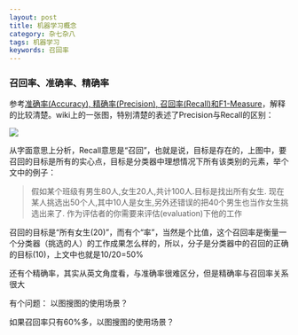 ```yaml
---
layout: post
title: 机器学习概念
category: 杂七杂八
tags: 机器学习
keywords: 召回率 
---
```


### 召回率、准确率、精确率 ###

参考[准确率(Accuracy), 精确率(Precision), 召回率(Recall)和F1-Measure](https://blog.argcv.com/articles/1036.c)，解释的比较清楚。wiki上的一张图，特别清楚的表述了Precision与Recall的区别：

<img src= "https://upload.wikimedia.org/wikipedia/commons/thumb/2/26/Precisionrecall.svg/350px-Precisionrecall.svg.png">

从字面意思上分析，Recall意思是“召回”，也就是说，目标是存在的，上图中，要召回的目标是所有的实心点，目标是分类器中理想情况下所有该类别的元素，举个文中的例子：

> 假如某个班级有男生80人,女生20人,共计100人.目标是找出所有女生. 现在某人挑选出50个人,其中10人是女生,另外还错误的把40个男生也当作女生挑选出来了. 作为评估者的你需要来评估(evaluation)下他的工作

召回的目标是“所有女生(20)”，而有个“率”，当然是个比值，这个召回率是衡量一个分类器（挑选的人）的工作成果怎么样的，所以，分子是分类器中的召回的正确的目标(10)，上文中也就是10/20=50%

还有个精确率，其实从英文角度看，与准确率很难区分，但是精确率与召回率关系很大

有个问题：
以图搜图的使用场景？

如果召回率只有60%多，以图搜图的使用场景？
